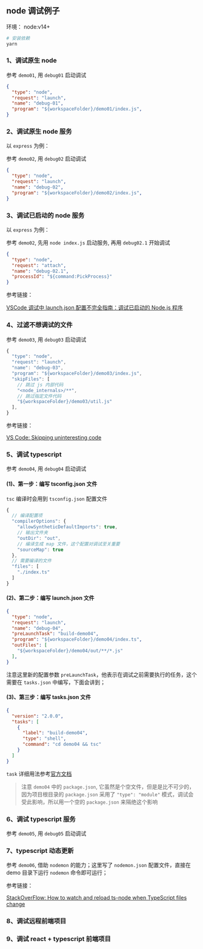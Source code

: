 ## node 调试例子

环境： node:v14+

```bash
# 安装依赖
yarn
```

### 1、调试原生 node

参考 `demo01`, 用 `debug01` 启动调试

```json
{
  "type": "node",
  "request": "launch",
  "name": "debug-01",
  "program": "${workspaceFolder}/demo01/index.js",
}
```

### 2、调试原生 node 服务

以 `express` 为例：

参考 `demo02`, 用 `debug02` 启动调试

```json
{
  "type": "node",
  "request": "launch",
  "name": "debug-02",
  "program": "${workspaceFolder}/demo02/index.js",
}
```

### 3、调试已启动的 node 服务

以 `express` 为例：

参考 `demo02`, 先用 `node index.js` 启动服务, 再用 `debug02.1` 开始调试

```json
{
  "type": "node",
  "request": "attach",
  "name": "debug-02.1",
  "processId": "${command:PickProcess}"
}
```

参考链接：

[VSCode 调试中 launch.json 配置不完全指南：调试已启动的 Node.js 程序](https://www.barretlee.com/blog/2019/03/18/debugging-in-vscode-tutorial/)

### 4、过滤不想调试的文件

参考 `demo03`, 用 `debug03` 启动调试

```js
{
  "type": "node",
  "request": "launch",
  "name": "debug-03",
  "program": "${workspaceFolder}/demo03/index.js",
  "skipFiles": [
    // 跳过 js 内部代码
    "<node_internals>/**",
    // 跳过指定文件代码
    "${workspaceFolder}/demo03/util.js"
  ],
}
```

参考链接：

[VS Code: Skipping uninteresting code](https://code.visualstudio.com/docs/nodejs/nodejs-debugging#_skipping-uninteresting-code-node-chrome)

### 5、调试 typescript

参考 `demo04`, 用 `debug04` 启动调试

#### (1)、第一步：编写 tsconfig.json 文件

`tsc` 编译时会用到 `tsconfig.json` 配置文件

```js
{
  // 编译配置项
  "compilerOptions": {
    "allowSyntheticDefaultImports": true,
    // 输出文件夹
    "outDir": "out",
    // 编译生成 map 文件，这个配置对调试至关重要
    "sourceMap": true
  },
  // 需要编译的文件
  "files": [
    "./index.ts"
  ]
}
```

#### (2)、第二步：编写 launch.json 文件

```json
{
  "type": "node",
  "request": "launch",
  "name": "debug-04",
  "preLaunchTask": "build-demo04",
  "program": "${workspaceFolder}/demo04/index.ts",
  "outFiles": [
    "${workspaceFolder}/demo04/out/**/*.js"
  ],
}
```

注意这里新的配置参数 `preLaunchTask`，他表示在调试之前需要执行的任务，这个需要在 `tasks.json` 中编写，下面会讲到；

#### (3)、第三步：编写 tasks.json 文件

```json
{
  "version": "2.0.0",
  "tasks": [
    {
      "label": "build-demo04",
      "type": "shell",
      "command": "cd demo04 && tsc"
    }
  ]
}
```

`task` 详细用法参考[官方文档](https://code.visualstudio.com/docs/editor/tasks)

> 注意 `demo04` 中的 `package.json`, 它虽然是个空文件，但是是比不可少的，因为项目根目录的 `package.json` 采用了 `"type": "module"` 模式，调试会受此影响，所以用一个空的 `package.json` 来隔绝这个影响

### 6、调试 typescript 服务

参考 `demo05`, 用 `debug05` 启动调试

### 7、typescript 动态更新

参考 `demo06`, 借助 `nodemon` 的能力；这里写了 `nodemon.json` 配置文件，直接在 demo 目录下运行 `nodemon` 命令即可运行；

参考链接：

[StackOverFlow: How to watch and reload ts-node when TypeScript files change](https://stackoverflow.com/questions/37979489/how-to-watch-and-reload-ts-node-when-typescript-files-change)

### 8、调试远程前端项目

<!-- todo -->

### 9、调试 react + typescript 前端项目

<!-- todo -->
